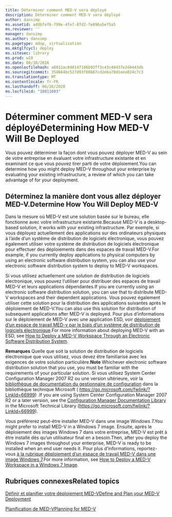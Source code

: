 ```yaml
---
title: Déterminer comment MED-V sera déployé
description: Déterminer comment MED-V sera déployé
author: dansimp
ms.assetid: addbfef6-799e-4fe7-87d2-7e096a5ef5a5
ms.reviewer: ''
manager: dansimp
ms.author: dansimp
ms.pagetype: mdop, virtualization
ms.mktglfcycl: deploy
ms.sitesec: library
ms.prod: w10
ms.date: 08/30/2016
ms.openlocfilehash: a8812ac848147186b92ff3c43c40437e2d4443db
ms.sourcegitcommit: 354664bc527d93f80687cd2eba70d1eea024c7c3
ms.translationtype: MT
ms.contentlocale: fr-FR
ms.lasthandoff: 06/26/2020
ms.locfileid: "10811603"
---
```

# <span data-ttu-id="f6253-103">Déterminer comment MED-V sera déployé</span><span class="sxs-lookup"><span data-stu-id="f6253-103">Determining How MED-V Will Be Deployed</span></span>


<span data-ttu-id="f6253-104">Vous pouvez déterminer la façon dont vous pouvez déployer MED-V au sein de votre entreprise en évaluant votre infrastructure existante et en examinant ce que vous pouvez tirer parti de votre déploiement.</span><span class="sxs-lookup"><span data-stu-id="f6253-104">You can determine how you might deploy MED-V throughout your enterprise by evaluating your existing infrastructure, a review of which you can take advantage of for your deployment.</span></span>

## <span data-ttu-id="f6253-105">Déterminez la manière dont vous allez déployer MED-V.</span><span class="sxs-lookup"><span data-stu-id="f6253-105">Determine How You Will Deploy MED-V</span></span>


<span data-ttu-id="f6253-106">Dans la mesure où MED-V est une solution basée sur le bureau, elle fonctionne avec votre infrastructure existante.</span><span class="sxs-lookup"><span data-stu-id="f6253-106">Because MED-V is a desktop-based solution, it works with your existing infrastructure.</span></span> <span data-ttu-id="f6253-107">Par exemple, si vous déployez actuellement des applications sur des ordinateurs physiques à l’aide d’un système de distribution de logiciels électronique, vous pouvez également utiliser votre système de distribution de logiciels électronique pour effectuer des déploiements dans des espaces de travail MED-V.</span><span class="sxs-lookup"><span data-stu-id="f6253-107">For example, if you currently deploy applications to physical computers by using an electronic software distribution system, you can also use your electronic software distribution system to deploy to MED-V workspaces.</span></span>

<span data-ttu-id="f6253-108">Si vous utilisez actuellement une solution de distribution de logiciels électronique, vous pouvez l’utiliser pour distribuer des espaces de travail MED-V et leurs applications dépendantes.</span><span class="sxs-lookup"><span data-stu-id="f6253-108">If you are currently using an electronic software distribution solution, you can use that to distribute MED-V workspaces and their dependent applications.</span></span> <span data-ttu-id="f6253-109">Vous pouvez également utiliser cette solution pour la distribution des applications suivantes après le déploiement de MED-V.</span><span class="sxs-lookup"><span data-stu-id="f6253-109">You can also use this solution for distribution of subsequent applications after MED-V is deployed.</span></span> <span data-ttu-id="f6253-110">Pour plus d’informations sur le déploiement de MED-V avec une application ESD, voir [déploiement d’un espace de travail MED-v par le biais d’un système de distribution de logiciels électronique](how-to-deploy-a-med-v-workspace-through-an-electronic-software-distribution-system.md).</span><span class="sxs-lookup"><span data-stu-id="f6253-110">For more information about deploying MED-V with an ESD, see [How to Deploy a MED-V Workspace Through an Electronic Software Distribution System](how-to-deploy-a-med-v-workspace-through-an-electronic-software-distribution-system.md).</span></span>

<span data-ttu-id="f6253-111">**Remarques**  Quelle que soit la solution de distribution de logiciels électronique que vous utilisez, vous devez être familiarisé avec les exigences de votre solution particulière.</span><span class="sxs-lookup"><span data-stu-id="f6253-111">**Note** Whichever electronic software distribution solution that you use, you must be familiar with the requirements of your particular solution.</span></span> <span data-ttu-id="f6253-112">Si vous utilisez System Center Configuration Manager 2007 R2 ou une version ultérieure, voir la [bibliothèque de documentation du gestionnaire de configuration](https://go.microsoft.com/fwlink/?LinkId=66999) dans la bibliothèque technique Microsoft ( https://go.microsoft.com/fwlink/?LinkId=66999) .</span><span class="sxs-lookup"><span data-stu-id="f6253-112">If you are using System Center Configuration Manager 2007 R2 or a later version, see the [Configuration Manager Documentation Library](https://go.microsoft.com/fwlink/?LinkId=66999) in the Microsoft Technical Library (https://go.microsoft.com/fwlink/?LinkId=66999).</span></span>

 

<span data-ttu-id="f6253-113">Vous préférerez peut-être installer MED-V dans une image Windows 7.</span><span class="sxs-lookup"><span data-stu-id="f6253-113">You might prefer to install MED-V in a Windows 7 image.</span></span> <span data-ttu-id="f6253-114">Ensuite, après le déploiement des images Windows 7 dans votre entreprise, MED-V est prêt à être installé dès qu’un utilisateur final en a besoin.</span><span class="sxs-lookup"><span data-stu-id="f6253-114">Then, after you deploy the Windows 7 images throughout your enterprise, MED-V is ready to be installed when an end user needs it.</span></span> <span data-ttu-id="f6253-115">Pour plus d’informations, reportez-vous [à la rubrique déploiement d’un espace de travail MED-V dans une image Windows 7](how-to-deploy-a-med-v-workspace-in-a-windows-7-image.md).</span><span class="sxs-lookup"><span data-stu-id="f6253-115">For more information, see [How to Deploy a MED-V Workspace in a Windows 7 Image](how-to-deploy-a-med-v-workspace-in-a-windows-7-image.md).</span></span>

## <span data-ttu-id="f6253-116">Rubriques connexes</span><span class="sxs-lookup"><span data-stu-id="f6253-116">Related topics</span></span>


[<span data-ttu-id="f6253-117">Définir et planifier votre déploiement MED-V</span><span class="sxs-lookup"><span data-stu-id="f6253-117">Define and Plan your MED-V Deployment</span></span>](define-and-plan-your-med-v-deployment.md)

[<span data-ttu-id="f6253-118">Planification de MED-V</span><span class="sxs-lookup"><span data-stu-id="f6253-118">Planning for MED-V</span></span>](planning-for-med-v.md)

 

 





